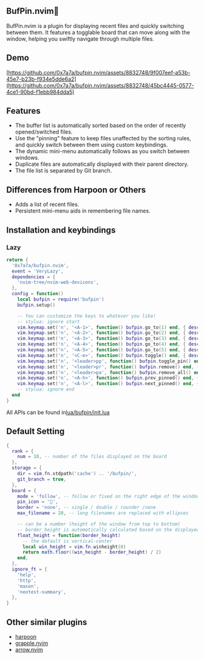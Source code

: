 ## BufPin.nvim📌
BufPin.nvim is a plugin for displaying recent files and quickly switching between them. It features a togglable board that can move along with the window, helping you swiftly navigate through multiple files.

## Demo
[https://github.com/0x7a7a/bufpin.nvim/assets/8832748/9f007eef-a53b-45e7-b23b-f934e5dde6a2](https://github.com/0x7a7a/bufpin.nvim/assets/8832748/45bc4445-0577-4ce1-90bd-f1ebb984dda5)

## Features
- The buffer list is automatically sorted based on the order of recently opened/switched files.
- Use the "pinning" feature to keep files unaffected by the sorting rules, and quickly switch between them using custom keybindings.
- The dynamic mini-menu automatically follows as you switch between windows.
- Duplicate files are automatically displayed with their parent directory.
- The file list is separated by Git branch.

## Differences from Harpoon or Others
- Adds a list of recent files.
- Persistent mini-menu aids in remembering file names.

## Installation and keybindings
### Lazy
```lua
return {
  '0x7a7a/bufpin.nvim',
  event = 'VeryLazy',
  dependencies = {
    'nvim-tree/nvim-web-devicons',
  },
  config = function()
    local bufpin = require('bufpin')
    bufpin.setup()

    -- You can customize the keys to whatever you like!
    -- stylua: ignore start
    vim.keymap.set('n', '<A-1>', function() bufpin.go_to(1) end, { desc = 'BufPin: go to file 1' })
    vim.keymap.set('n', '<A-2>', function() bufpin.go_to(2) end, { desc = 'BufPin: go to file 2' })
    vim.keymap.set('n', '<A-3>', function() bufpin.go_to(3) end, { desc = 'BufPin: go to file 3' })
    vim.keymap.set('n', '<A-4>', function() bufpin.go_to(4) end, { desc = 'BufPin: go to file 4' })
    vim.keymap.set('n', '<A-5>', function() bufpin.go_to(5) end, { desc = 'BufPin: go to file 5' })
    vim.keymap.set('n', '<C-e>', function() bufpin.toggle() end, { desc = 'BufPin: toggle board' })
    vim.keymap.set('n', '<leader>pp', function() bufpin.toggle_pin() end, { desc = 'BufPin: toggle pin' })
    vim.keymap.set('n', '<leader>pr', function() bufpin.remove() end, { desc = 'BufPin: remove entry' })
    vim.keymap.set('n', '<leader>pa', function() bufpin.remove_all() end, { desc = 'BufPin: remove all entry' })
    vim.keymap.set('n', '<A-h>', function() bufpin.prev_pinned() end, { desc = 'BufPin: toggle pin' })
    vim.keymap.set('n', '<A-l>', function() bufpin.next_pinned() end, { desc = 'BufPin: toggle pin' })
    -- stylua: ignore end
  end
}
```
All APIs can be found in[lua/bufpin/init.lua](https://github.com/0x7a7a/bufpin.nvim/blob/master/lua/bufpin/init.lua)


## Default Setting
```lua
{
  rank = {
    num = 10, -- number of the files displayed on the board
  },
  storage = {
    dir = vim.fn.stdpath('cache') .. '/bufpin/',
    git_branch = true,
  },
  board = {
    mode = 'follow', -- follow or fixed on the right edge of the window
    pin_icon = '󰐃',
    border = 'none', -- single / double / rounder /none
    max_filename = 20, -- long filenames are replaced with ellipses

    -- can be a number (height of the window from top to bottom)
    -- border_height is automatically calculated based on the displayed content.
    float_height = function(border_height)
      -- the default is vertical-center
      local win_height = vim.fn.winheight(0)
      return math.floor((win_height - border_height) / 2)
    end,
  },
  ignore_ft = {
    'help',
    'http',
    'mason',
    'neotest-summary',
  },
}
```

## Other similar plugins
- [harpoon](https://github.com/ThePrimeagen/harpoon)
- [grapple.nvim](https://github.com/cbochs/grapple.nvim)
- [arrow.nvim](https://github.com/otavioschwanck/arrow.nvim)
